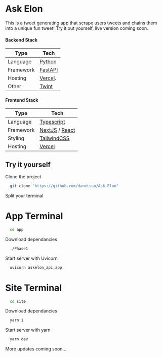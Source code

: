 
# Ask Elon
This is a tweet generating app that scrape users tweets and chains them into a unique fun tweet! Try it out yourself, live version coming soon.
#### Backend Stack

| Type      | Tech                                                         |
| --------- | ------------------------------------------------------------ |
| Language  | [Python](https://www.python.org/)                            |
| Framework | [FastAPI](https://fastapi.tiangolo.com/)                     |
| Hosting   | [Vercel](https://vercel.com).                                |
| Other     | [Twint](https://github.com/twintproject/twint)|

#### Frontend Stack

| Type      | Tech                                                         |
| --------- | ------------------------------------------------------------ |
| Language  | [Typescript](https://www.typescriptlang.org/)                |
| Framework | [NextJS](https://nextjs.org/) / [React](https://reactjs.org/) |
| Styling   | [TailwindCSS](https://tailwindcss.com/)                      |
| Hosting   | [Vercel](https://vercel.com)                                 |

## Try it yourself

Clone the project

```bash
  git clone "https://github.com/danetsao/Ask-Elon"
```

Split your terminal
# App Terminal

```bash
  cd app
```
Download dependancies

```bash
  ./Phase1
```
Start server with Uvicorn
```bash
  uvicorn askelon_api:app
```
# Site Terminal

```bash
  cd site
```
Download dependancies

```bash
  yarn i
```
Start server with yarn
```bash
  yarn dev
```


More updates coming soon...

